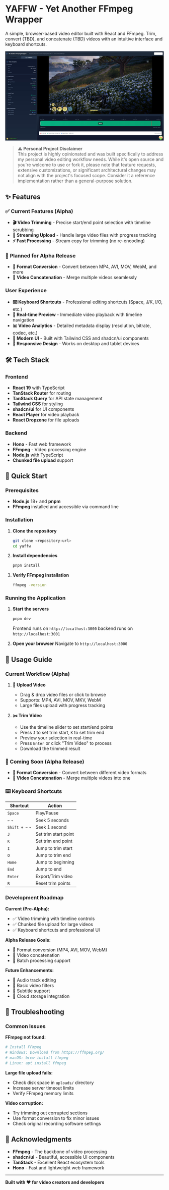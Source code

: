 # YAFFW - Yet Another FFmpeg Wrapper

A simple, browser-based video editor built with React and FFmpeg. Trim, convert (TBD), and concatenate (TBD) videos with an intuitive interface and keyboard shortcuts.

![Video Editor Screenshot](https://raw.githubusercontent.com/DarkZeus/yaffw/refs/heads/master/public/screenshot.jpg)

> **⚠️ Personal Project Disclaimer**  
> This project is highly opinionated and was built specifically to address my personal video editing workflow needs. While it's open source and you're welcome to use or fork it, please note that feature requests, extensive customizations, or significant architectural changes may not align with the project's focused scope. Consider it a reference implementation rather than a general-purpose solution.

## ✨ Features

### ✅ **Current Features (Alpha)**
- **🎬 Video Trimming** - Precise start/end point selection with timeline scrubbing
- **📱 Streaming Upload** - Handle large video files with progress tracking
- **⚡ Fast Processing** - Stream copy for trimming (no re-encoding)

### 🚧 **Planned for Alpha Release**
- **🔄 Format Conversion** - Convert between MP4, AVI, MOV, WebM, and more
- **🔗 Video Concatenation** - Merge multiple videos seamlessly

### User Experience
- **⌨️ Keyboard Shortcuts** - Professional editing shortcuts (Space, J/K, I/O, etc.)
- **🎯 Real-time Preview** - Immediate video playback with timeline navigation
- **📊 Video Analytics** - Detailed metadata display (resolution, bitrate, codec, etc.)
- **🎨 Modern UI** - Built with Tailwind CSS and shadcn/ui components
- **📱 Responsive Design** - Works on desktop and tablet devices

## 🛠️ Tech Stack

### Frontend
- **React 19** with TypeScript
- **TanStack Router** for routing
- **TanStack Query** for API state management
- **Tailwind CSS** for styling
- **shadcn/ui** for UI components
- **React Player** for video playback
- **React Dropzone** for file uploads

### Backend
- **Hono** - Fast web framework
- **FFmpeg** - Video processing engine
- **Node.js** with TypeScript
- **Chunked file upload** support

## 🚀 Quick Start

### Prerequisites
- **Node.js** 18+ and **pnpm**
- **FFmpeg** installed and accessible via command line

### Installation

1. **Clone the repository**
   ```bash
   git clone <repository-url>
   cd yaffw
   ```

2. **Install dependencies**
   ```bash
   pnpm install
   ```

3. **Verify FFmpeg installation**
   ```bash
   ffmpeg -version
   ```

### Running the Application

1. **Start the servers**
   ```bash
   pnpm dev
   ```
   Frontend runs on `http://localhost:3000` backend runs on `http://localhost:3001`

2. **Open your browser**
   Navigate to `http://localhost:3000`

## 📖 Usage Guide

### Current Workflow (Alpha)

1. **📂 Upload Video**
   - Drag & drop video files or click to browse
   - Supports: MP4, AVI, MOV, MKV, WebM
   - Large files upload with progress tracking

2. **✂️ Trim Video**
   - Use the timeline slider to set start/end points
   - Press `J` to set trim start, `K` to set trim end
   - Preview your selection in real-time
   - Press `Enter` or click "Trim Video" to process
   - Download the trimmed result

### 🚧 Coming Soon (Alpha Release)
- **🔄 Format Conversion** - Convert between different video formats
- **🔗 Video Concatenation** - Merge multiple videos into one

### ⌨️ Keyboard Shortcuts

| Shortcut | Action |
|----------|--------|
| `Space` | Play/Pause |
| `←` `→` | Seek 5 seconds |
| `Shift + ←` `→` | Seek 1 second |
| `J` | Set trim start point |
| `K` | Set trim end point |
| `I` | Jump to trim start |
| `O` | Jump to trim end |
| `Home` | Jump to beginning |
| `End` | Jump to end |
| `Enter` | Export/Trim video |
| `R` | Reset trim points |

### Development Roadmap

**Current (Pre-Alpha):**
- ✅ Video trimming with timeline controls
- ✅ Chunked file upload for large videos  
- ✅ Keyboard shortcuts and professional UI

**Alpha Release Goals:**
- 🚧 Format conversion (MP4, AVI, MOV, WebM)
- 🚧 Video concatenation  
- 🚧 Batch processing support

**Future Enhancements:**
- 🔮 Audio track editing
- 🔮 Basic video filters
- 🔮 Subtitle support
- 🔮 Cloud storage integration

## 🐛 Troubleshooting

### Common Issues

**FFmpeg not found:**
```bash
# Install FFmpeg
# Windows: Download from https://ffmpeg.org/
# macOS: brew install ffmpeg
# Linux: apt install ffmpeg
```

**Large file upload fails:**
- Check disk space in `uploads/` directory
- Increase server timeout limits
- Verify FFmpeg memory limits

**Video corruption:**
- Try trimming out corrupted sections
- Use format conversion to fix minor issues
- Check original recording software settings

## 🙏 Acknowledgments

- **FFmpeg** - The backbone of video processing
- **shadcn/ui** - Beautiful, accessible UI components
- **TanStack** - Excellent React ecosystem tools
- **Hono** - Fast and lightweight web framework

---

**Built with ❤️ for video creators and developers**
